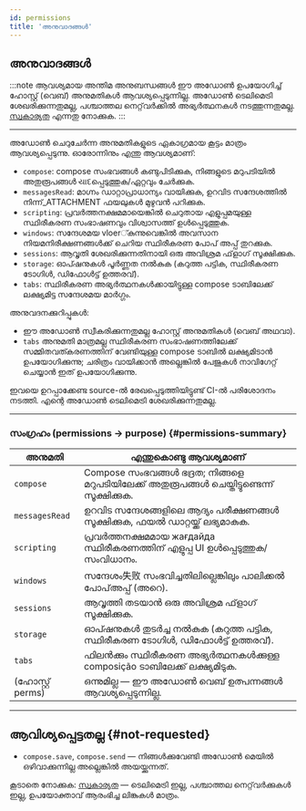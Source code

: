 ```yaml
---
id: permissions
title: 'അനുവാദങ്ങൾ'
---
```


## അനുവാദങ്ങൾ

:::note ആവശ്യമായ അന്തിമ അനുബന്ധങ്ങൾ
ഈ അഡോൺ‌ ഉപയോഗിച്ച് ഹോസ്റ്റ് (വെബ്) അനുമതികൾ ആവശ്യപ്പെടുന്നില്ല. അഡോൺ ടെലിമെട്രി ശേഖരിക്കുന്നതുമല്ല, പശ്ചാത്തല നെറ്റ്‌വർക്കിൽ അഭ്യർത്ഥനകൾ നടത്തുന്നതുമല്ല. [സ്വകാര്യത](privacy) എന്നതു നോക്കുക.
:::

---

അഡോൺ‌ ചെറുചേര്‍ന്ന അനുമതികളുടെ ഏകാഗ്രമായ കൂട്ടം മാത്രം ആവശ്യപ്പെടുന്നു. ഓരോന്നിനും എന്തു ആവശ്യമാണ്:

- `compose`: compose സംഭവങ്ങൾ കണ്ടുപിടിക്കുക, നിങ്ങളുടെ മറുപടിയിൽ അതുരൂപങ്ങൾ યાદപ്പെടുത്തുക/ഏറ്റവും ചേർക്കുക.
- `messagesRead`: മാഗ്നം ഡാറ്റാപ്രാധാന്യം വായിക്കുക, ഉറവിട സന്ദേശത്തിൽ നിന്ന്_ATTACHMENT ഫയലുകൾ മുഴുവൻ പറിക്കുക.
- `scripting`: പ്രവർത്തനക്ഷമമായെങ്കിൽ ചെറുതായ എളുപ്പമയുള്ള സ്ഥിരീകരണ സംഭാഷണവും വിശ്വാസത്ത് ഉൾപ്പെടുത്തുക.
- `windows`: സന്ദേശമയ vloer്കുന്നുവെങ്കിൽ അവസാന നിയമനിരീക്ഷണങ്ങൾക്ക് ചെറിയ സ്ഥിരീകരണ പോപ്‌ അപ്പ് തുറക്കുക.
- `sessions`: ആവൃതി ശേഖരിക്കുന്നതിനായി ഒരു അവിശ്രമ ഫ്‌ളാഗ് സൂക്ഷിക്കുക.
- `storage`: ഓപ്ഷനുകൾ പൂർണ്ണത നൽകുക (കറുത്ത പട്ടിക, സ്ഥിരീകരണ ടോഗിൾ, ഡിഫോൾട്ട് ഉത്തരവ്).
- `tabs`: സ്ഥിരീകരണ അഭ്യർത്ഥനകൾക്കായിട്ടുള്ള compose ടാബിലേക്ക് ലക്ഷ്യമിട്ട സന്ദേശമയ മാർഗ്ഗം.

അനുവദനക്കുറിപ്പുകൾ:

- ഈ അഡോൺ‌ സ്വീകരിക്കുന്നതുമല്ല ഹോസ്റ്റ് അനുമതികൾ (വെബ് അഥവാ).
- `tabs` അനുമതി മാത്രമല്ല സ്ഥിരീകരണ സംഭാഷണത്തിലേക്ക് സമ്മിതവത്കരണത്തിന് വേണ്ടിയുള്ള compose ടാബിൽ ലക്ഷ്യമിടാൻ ഉപയോഗിക്കുന്നു; ചരിത്രം വായിക്കാൻ അല്ലെങ്കിൽ പേജുകൾ നാവിഗേറ്റ് ചെയ്യാൻ ഇത് ഉപയോഗിക്കുന്നു.

ഇവയെ ഉറപ്പാക്കേണ്ട source-ൽ രേഖപ്പെടുത്തിയിട്ടുണ്ട് CI-ൽ പരിശോദനം നടത്തി. എന്റെ അഡോൺ ടെലിമെട്രി ശേഖരിക്കുന്നതുമല്ല.

---

### സംഗ്രഹം (permissions → purpose) {#permissions-summary}

| അനുമതി           | എന്തുകൊണ്ടു ആവശ്യമാണ്                                                                     |
| ---------------- | ----------------------------------------------------------------------------------------- |
| `compose`        | Compose സംഭവങ്ങൾ ഭദ്രത; നിങ്ങളെ മറുപടിയിലേക്ക് അതുരൂപങ്ങൾ ചെയ്തിട്ടുണ്ടെന്ന് സൂക്ഷിക്കുക. |
| `messagesRead`   | ഉറവിട സന്ദേശങ്ങളിലെ ആദ്യം പരീക്ഷണങ്ങൾ സൂക്ഷിക്കുക, ഫയൽ ഡാറ്റയ്ക്ക് ലഭ്യമാകുക.             |
| `scripting`      | പ്രവർത്തനക്ഷമമായ жағдайда സ്ഥിരീകരണത്തിന് എളുപ്പ UI ഉൾപ്പെടുത്തുക/സംവിധാനം.               |
| `windows`        | സന്ദേശം失败 സംഭവിച്ചതിലില്ലെങ്കിലും പാലിക്കൽ പോപ്‌അപ്പ് (അറെ).                            |
| `sessions`       | ആവൃത്തി തടയാൻ ഒരു അവിശ്രമ ഫ്‌ളാഗ് സൂക്ഷിക്കുക.                                            |
| `storage`        | ഓപ്ഷനുകൾ തുടർച്ച നൽകുക (കറുത്ത പട്ടിക, സ്ഥിരീകരണ ടോഗിൾ, ഡിഫോൾട്ട് ഉത്തരവ്).               |
| `tabs`           | ഫിലൻക്കും സ്ഥിരീകരണ അഭ്യർത്ഥനകൾക്കുള്ള composição ടാബിലേക്ക് ലക്ഷ്യമിടുക.                 |
| (ഹോസ്റ്റ് perms) | ഒന്നുമില്ല — ഈ അഡോൺ‌ വെബ് ഉത്പന്നങ്ങൾ ആവശ്യപ്പെടുന്നില്ല.                                 |

---

## ആവിശ്യപ്പെട്ടതല്ല {#not-requested}

- `compose.save`, `compose.send` — നിങ്ങൾക്കുവേണ്ടി അഡോൺ‌ മെയിൽ ഒഴിവാക്കുന്നില്ല അല്ലെങ്കിൽ അയയ്ക്കുന്നത്.

കൂടാതെ നോക്കുക: [സ്വകാര്യത](privacy) — ടെലിമെട്രി ഇല്ല, പശ്ചാത്തല നെറ്റ്‌വർക്കുകൾ ഇല്ല, ഉപയോക്താവ് ആരംഭിച്ച ലിങ്കുകൾ മാത്രം.
